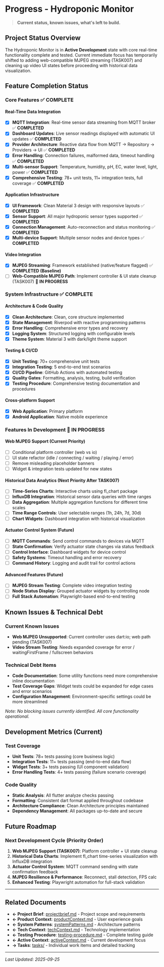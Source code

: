 # Progress - Hydroponic Monitor

> **Current status, known issues, what's left to build.**

## Project Status Overview

The Hydroponic Monitor is in **Active Development** state with core real-time functionality complete and tested. Current immediate focus has temporarily shifted to adding web-compatible MJPEG streaming (TASK007) and cleaning up video UI states before proceeding with historical data visualization.

## Feature Completion Status

### Core Features ✅ COMPLETE

#### Real-Time Data Integration
- [x] **MQTT Integration**: Real-time sensor data streaming from MQTT broker ✅ **COMPLETED**
- [x] **Dashboard Updates**: Live sensor readings displayed with automatic UI updates ✅ **COMPLETED**  
- [x] **Provider Architecture**: Reactive data flow from MQTT → Repository → Providers → UI ✅ **COMPLETED**
- [x] **Error Handling**: Connection failures, malformed data, timeout handling ✅ **COMPLETED**
- [x] **Multi-sensor Support**: Temperature, humidity, pH, EC, water level, light, power ✅ **COMPLETED**
- [x] **Comprehensive Testing**: 78+ unit tests, 11+ integration tests, full coverage ✅ **COMPLETED**

#### Application Infrastructure  
- [x] **UI Framework**: Clean Material 3 design with responsive layouts ✅ **COMPLETED**
- [x] **Sensor Support**: All major hydroponic sensor types supported ✅ **COMPLETED**
- [x] **Connection Management**: Auto-reconnection and status monitoring ✅ **COMPLETED**
- [x] **Multi-device Support**: Multiple sensor nodes and device types ✅ **COMPLETED**

#### Video Integration  
- [x] **MJPEG Streaming**: Framework established (native/feature flagged) ✅ **COMPLETED (Baseline)**
- [ ] **Web-Compatible MJPEG Path**: Implement controller & UI state cleanup (TASK007) 🚧 **IN PROGRESS**

### System Infrastructure ✅ COMPLETE

#### Architecture & Code Quality
- [x] **Clean Architecture**: Clean, core structure implemented
- [x] **State Management**: Riverpod with reactive programming patterns
- [x] **Error Handling**: Comprehensive error types and recovery
- [x] **Logging System**: Structured logging with configurable levels
- [x] **Theme System**: Material 3 with dark/light theme support

#### Testing & CI/CD
- [x] **Unit Testing**: 70+ comprehensive unit tests
- [x] **Integration Testing**: 5 end-to-end test scenarios
- [x] **CI/CD Pipeline**: GitHub Actions with automated testing
- [x] **Quality Gates**: Formatting, analysis, testing, build verification
- [x] **Testing Procedure**: Comprehensive testing documentation and procedures

#### Cross-platform Support
- [x] **Web Application**: Primary platform
- [x] **Android Application**: Native mobile experience

### Features In Development 🚧 IN PROGRESS

#### Web MJPEG Support (Current Priority)
- [ ] Conditional platform controller (web vs io)
- [ ] UI state refactor (idle / connecting / waiting / playing / error)
- [ ] Remove misleading placeholder banners
- [ ] Widget & integration tests updated for new states

#### Historical Data Analytics (Next Priority After TASK007)
- [ ] **Time-Series Charts**: Interactive charts using fl_chart package
- [ ] **InfluxDB Integration**: Historical sensor data queries with time ranges  
- [ ] **Data Aggregation**: Multiple aggregation functions for different time scales
- [ ] **Time Range Controls**: User selectable ranges (1h, 24h, 7d, 30d)
- [ ] **Chart Widgets**: Dashboard integration with historical visualization

#### Actuator Control System (Future)
- [ ] **MQTT Commands**: Send control commands to devices via MQTT
- [ ] **State Confirmation**: Verify actuator state changes via status feedback
- [ ] **Control Interface**: Dashboard widgets for device control
- [ ] **Safety Systems**: Timeout handling and error recovery
- [ ] **Command History**: Logging and audit trail for control actions

#### Advanced Features (Future)
- [ ] **MJPEG Stream Testing**: Complete video integration testing
- [ ] **Node Status Display**: Grouped actuator widgets by controlling node  
- [ ] **Full Stack Automation**: Playwright-based end-to-end testing

## Known Issues & Technical Debt

### Current Known Issues
- **Web MJPEG Unsupported**: Current controller uses dart:io; web path pending (TASK007)
- **Video Stream Testing**: Needs expanded coverage for error / waitingFirstFrame / fullscreen behaviors

### Technical Debt Items  
- **Code Documentation**: Some utility functions need more comprehensive inline documentation
- **Test Coverage Gaps**: Widget tests could be expanded for edge cases and error scenarios
- **Configuration Management**: Environment-specific settings could be more streamlined

*Note: No blocking issues currently identified. All core functionality operational.*

## Development Metrics (Current)

### Test Coverage
- **Unit Tests**: 78+ tests passing (core business logic)
- **Integration Tests**: 11+ tests passing (end-to-end data flow) 
- **Widget Tests**: 3+ tests passing (UI component validation)
- **Error Handling Tests**: 4+ tests passing (failure scenario coverage)

### Code Quality
- **Static Analysis**: All flutter analyze checks passing
- **Formatting**: Consistent dart format applied throughout codebase
- **Architecture Compliance**: Clean Architecture principles maintained
- **Dependency Management**: All packages up-to-date and secure

## Future Roadmap

### Next Development Cycle (Priority Order)
1. **Web MJPEG Support (TASK007)**: Platform controller + UI state cleanup
2. **Historical Data Charts**: Implement fl_chart time-series visualization with InfluxDB integration
3. **Actuator Control System**: MQTT command sending with state confirmation feedback
4. **MJPEG Resilience & Performance**: Reconnect, stall detection, FPS calc
5. **Enhanced Testing**: Playwright automation for full-stack validation

  
---

## Related Documents
- **← Project Brief**: [projectbrief.md](./projectbrief.md) - Project scope and requirements
- **← Product Context**: [productContext.md](./productContext.md) - User experience goals
- **← System Patterns**: [systemPatterns.md](./systemPatterns.md) - Architecture patterns
- **← Tech Context**: [techContext.md](./techContext.md) - Technology implementation
- **← Testing Procedure**: [testing-procedure.md](./testing-procedure.md) - Complete testing guide
- **← Active Context**: [activeContext.md](./activeContext.md) - Current development focus
- **→ Tasks**: [tasks/](./tasks/) - Individual work items and detailed tracking

---
*Last Updated: 2025-09-25* 